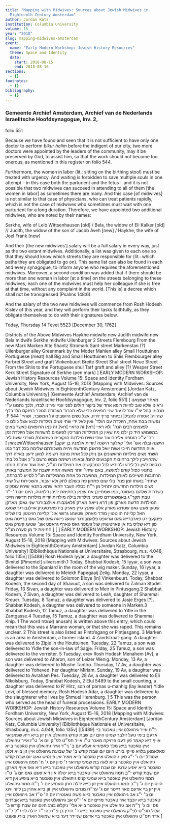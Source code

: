 ```yaml
---
title: "Mapping with Midwives: Sources about Jewish Midwives in
  Eighteenth-Century Amsterdam"
author: Jordan Katz
institution: Columbia University
volume: 15
year: "2018"
slug: mapping-midwives-amsterdam
event:
  name: "Early Modern Workshop: Jewish History Resources"
  theme: Space and Identity
  date:
    start: 2018-08-15
    end: 2018-08-16
sections:
  - {}
footnotes:
  - {}
bibliography:
  - {}
---
```

### Gemeente Archief Amsterdam, Archief van de Nederlands Israelitsche Hoofdsynagogue, Inv. 2,
folio 551

Because we have found and seen that it is not sufficient to have only one doctor to perform
*bikur holim* before the indigent of our city, two more doctors were appointed by the leaders of
the community, may it be preserved by God, to assist him, so that the work should not become
too onerous, as mentioned in this register on folio 544.

Furthermore, the women in labor (lit.: sitting on the birthing stool) must be treated with urgency.
And waiting is forbidden to save multiple souls in one attempt – in this case both the parturient
and the fetus – and it is not possible that two midwives can succeed in attending to all of them
[the women in labor] as sometimes there are many. And this case [of midwives] is not similar to
that case of physicians, who can treat patients rapidly, which is not the case of midwives who
sometimes must wait with one parturient for a long duration. Therefore, we have appointed two
additional midwives, who are noted by their names:

Serkhe, wife of Leib Wittsenhausen [old] / Bela, the widow of Eli Kalker [old] // Judith, the widow of
the son of Jacob Aveh [new] / Haykhe, the wife of Joel Frank [new]

And their [the new midwives’] salary will be a full salary in every way, just as the two extant
midwives. Additionally, a list was given to each one so that they should know which streets they
are responsible for (lit.: which paths they are obligated to go on). This same list can also be
found in each and every synagogue, to inform anyone who requires the aforementioned
midwives. Moreover, a second condition was added that if there should be more than one woman
in labor [at a time] on the streets belonging to these midwives, each one of the midwives must
help her colleague if she is free at that time, without any complaint in the world. [This is] a
decree which shall not be transgressed (Psalms 148:6).

And the salary of the two new midwives will commence from Rosh Hodesh Kislev of this year,
and they will perform their tasks faithfully, as they obligate themselves to do with their
signatures below.

Today, Thursday 14 Tevet 5523 [December 30, 1762]

Districts of the Above Midwives
Haykhe midwife new Judith midwife new Bela midwife Serkhe midwife
Uilenburger 2 Streets Flembourg From the new Mark Marken
Alte Shantz Stromark Sant street Markenstan (?)
Uilenburger alley Greenmark by the Moder Mahlen alley Small Houttuinen
Portuguese (meat) hall
Big and Small
Houttuinen to Shlis
Flembourger alley Farbrei Street and
graft
Vinkenbuurt
Breite Street Shul street Neue Street
From the Shlis to the
Portuguese shul
Tarf graft and alley (?) Wesper Street
Kerk Street
Signature of Serkhe (pen mark)
]
EARLY MODERN WORKSHOP: Jewish History Resources
Volume 15: Space and Identity
Fordham University, New York, August 15-16, 2018
[Mapping with Midwives: Sources about Jewish Midwives in EighteenthCentury Amsterdam]
[Jordan Katz, Columbia University]
[Gemeente Archief Amsterdam, Archief van de Nederlands Israelitsche Hoofdsynagogue, Inv. 2,
folio 551]
[
מאחר שמצאנו וראינו שלא טוב להיות רופא אחד של ביקור חולים לפני עניי עירינו לבדו, ולכך נתמנו ע״י מנהיגי קהל
יצ״ו עזר לו עוד שני רופאים כדי שלא תכבוד העבודה הנזכר בפנקס הלז בדף .F 544 וביותר צריך זירוז, אצל נשים
היושבים על המשבר, ושהיי׳ ]שהייה[ אסורה להציל נפשות בבת אחת, היולדת עם הולד׳ ואין לאל ידי שתי נשים
מילדות לבוא אצל כולם כי לפעמים רבים הנה׳ ולא ראיי ]ראי[ זה כראיי ]ראי[ זה כמו הרופאים כאשר באים במשמוש
היד כן ילכו מה שאין כן המילדות הצריכין לפעמים להשהות אצל היולדת זמן רב׳ ע״כ הוספנו אליהם עוד שתי נשים
מילדות הנקובים בשמותם/ סערכי אשת ליב וויצנהוזן ]Wittsenhausen ]הישנה ובלה אש׳ אלי׳ קאלקר הישנה
/יודית אלמנה בן יעקב אווה החדשה חייכי אשת יואל פראנק החדשה ויהיה משכורתם שלימה בכל דבר כמו השתי
נשים מילדות הראשונים גם ניתן לכל אחת מהנה רשימה למען ידעון באיזה דרך שמחוייבין לילך ברחובות הקבועים
להם/ ובאותו רשימה ממש נרשם ג״כ אצל כל בתי כנסיות לעין כל לידע ולהודיע לכל המבקשים את המילדות הנ״ל,
זאת ועוד אחרת הותנו בתנאי כפול קודם למעשה, באם שיהי׳ יותר מאשה אחת יושבת על המשבר באותן הרחובות
השייכים לאותן המילדות, מחוייבת כל אחת מהמילדות הנ״ל לסייע לחברתה, שתחי׳ באותו זמן פנוי׳ בלי שום פתחון
פה בעולם לחק ולא יעבור, והשכירות של שתי נשים מילדות החדשים יתחיל מן ר״ח כסליו העבר דהאי שתא בתנאי
שיהיו עוסקים בשדרות שלהם באמונה, כמו שמחייבן את עצמן בחתימת ידיהן דלמטה, היום יום ד׳ י״ד טבת תקך״ג
באמשטרדם
סערכי מילדות בילה מילדות יודית מילדות חדשה חייכי המילדות חדשה
מארקן פון דרא נייאה מארק ֿפלאמבורג אוילנבורגר שני גאסן
מארקן שטען זאנט גאס שטרוא מארק אלט שאנץ
גרין מארק ביז פארטעגיזן אוילנבורגר שטעג
האל
קליינה הויטטוין מודר מאהלן שטעהג
גרושי אונ׳ קליינה הויטטון
ביז שליס
פינקעבירט פארברייא גאס וגראפט פלאמבורגר שטעג
נייאה גאס שול גאס ברייטה גאס
פון דיא שליס ביז אן
פארטעגיזן שול
וועזפר גאס טארף גראפט אונ׳ שטעג
קערק גאס
חתימת יד מן סערה הנ״ל ] [
]
EARLY MODERN WORKSHOP: Jewish History Resources
Volume 15: Space and Identity
Fordham University, New York, August 15-16, 2018
[Mapping with Midwives: Sources about Jewish Midwives in EighteenthCentury Amsterdam]
[Jordan Katz, Columbia University]
[Bibliothèque Nationale et Universitaire, Strasbourg, m.s. 4.048, folio 135v]
[[5489]
Rosh Hodesh Iyyar, a daughter was delivered to the Bimitel [Pimentel]
silversmith.1
Today, Shabbat Kodesh, 15 Iyyar, a son was delivered to the Spaniard in the room
of the wig maker.
Sunday, 16 Iyyar, a daughter was delivered to Melekh Papegaaij Zelig.
Monday, 22 Iyyar, a daughter was delivered to Solomon Bloye [in] Vinkenbuurt.
Today, Shabbat Kodesh, the second day of Shavuot, a son was delivered to Zalman
Stodel.
Friday, 13 Sivan, a daughter was delivered to Meir in Pintusgang.2
Shabbat Kodesh, 7 Sivan, a daughter was delivered to Leah, daughter of Shammai
Kreuer.
Tuesday, 8 Tamuz, a daughter was delivered to Jasje Erges [?].
Shabbat Kodesh, a daughter was delivered to someone in Marken.3
Shabbat Kodesh, 12 Tamuz, a daughter was delivered to Yitle in the Zantgasse.4
Tuesday, 15 Tamuz, a daughter was delivered to Shammai Knip.
1 The word אנוסה) anusah) is written above this entry, which could mean that this was a Marrano woman, or that she
was raped. This remains unclear.
2 This street is also listed as Pinto’sgang or Pintjesgang.
3 Marken is an area in Amsterdam, a former island.
4 Zandstraat-gang.
A daughter was delivered to Zipje in the Houttuinen.
Tuesday, 22 Tamuz, a son was delivered to Yidle the son-in-law of Sagje.
Friday, 25 Tamuz, a son was delivered to the vorreiter.
5
Tuesday, erev Rosh Hodesh Menahem [Av], a son was delivered to Aharon, son of
Leizer Wenig.
Monday, 13 Av, a daughter was delivered to Moshe Tantiro.
Thursday, 17 Av, a daughter was delivered to Yoheved, her daughter Miriam.
Sunday, 19 Av, a daughter was delivered to Avraham Pes.
Tuesday, 28 Av, a daughter was delivered to Eli Nikolsburg.
Today, Shabbat Kodesh, 2 Elul 5489 to the small counting, a daughter was
delivered to R’ Hirz, son of parnas u-manhig (lay leader) Yidle Levi, of blessed
memory.
Rosh Hodesh Adar, a daughter was delivered to the slaughterer who lives by
Shmuel Herenburg.
]
5 This was the person who served as the head of funeral processions.
EARLY MODERN WORKSHOP: Jewish History Resources
Volume 15: Space and Identity
Fordham University, New York, August 15-16, 2018
[Mapping with Midwives: Sources about Jewish Midwives in EighteenthCentury Amsterdam]
[Jordan Katz, Columbia University]
[Bibliothèque Nationale et Universitaire, Strasbourg, m.s. 4.048, folio 135v]
[[5489]
ר״ח אייר גיהואלט איין טאֿכטר ביי אדעם בימי טעל זילבר שמיט
היום יום שבת קודש גיהואלט איין זון בייא דיא שפאניָאר אויף דיא קאמר ֿפון דעם פרויקה מאכר ט״ו
אייר תפ״ט לפ״ק
יום א׳ ט״ז אייר גיהואלט איין טאֿכטר בייא מלך פאֿפיגייא זעליג
יום ב׳ ך״ד אייר גיהואלט איין טאֿכטר בייא סאלאמאן בלויא פייקי בירט
היום יום שבת קודש ב׳ של שבועת גיהואלט איין זון בייא זלמן שטודל
יום ו׳ י״ג סיון גיהואלט איין טאֿכטר בייא מאיר אין פינטיש גאנג
יום שבת קודש גיהואלט איין טאֿכטר בייא לאה בת שמעי קרויאר ז׳ סיון
יום ג׳ ח׳ תמוז גיהאולט איין טאֿכטר בייא יאזיע ערגיז
יום שבת קודש גיהואלט איין טאֿכטר בייא דיא וואז אויף מארקן
יום שבת קודש י״ב תמוז גיהואלט איין טאכטר בייא יטלה אין דיא זאנט גאס
יום ג׳ ט״ו תמוז גיהואלט איין טאכטר בייא שמעי קניפ
גיהואלט איין טאֿכטר בייא ציפיע אין דיא הויטוין
יום ג׳ ך״ב תמוז גיהואלט איין זון בייא ידלה חתן סאחיע
יום ו׳ ך״ה תמוז גיהואלט איין זון ביי אדעם פאר רייטר
יום ג׳ ער״ח מנחם גיהואלט איין זון בייא אהרן בן ליזר ווינג
יום ב׳ י״ג אב גיהואלט איין טאֿכטר בייא משה טאנטירו
יום ה׳ ט״ז אב גיהואלט איין טאֿכטר בייא יוכבד איר טאכטר מרים
יום א׳ י״ט אב גיהואלט איין טאֿכטר בייא אברהם פס
יום ג׳ ך״ח אב גיהואלט איין טאֿכטר בייא אלי׳ ניקלש בורג
היום יום שבת קודש ב׳ אלול תפ״ט לפ״ק גיהואלט איין טאֿכטר בייא ר׳ הירץ בן פ״ו כהר״ר ידלה לוי
ז״ל
ר״ח אדר תפ״ט גיהואלט איין טאֿכטר ביי אדעם שניידר דער בייא שמואל הארין בורג וואונט
]